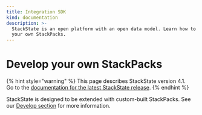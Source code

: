 ```yaml
---
title: Integration SDK
kind: documentation
description: >-
  StackState is an open platform with an open data model. Learn how to create
  your own StackPacks.
---
```


# Develop your own StackPacks

{% hint style="warning" %}
This page describes StackState version 4.1.  
Go to the [documentation for the latest StackState release](https://docs.stackstate.com/).
{% endhint %}

StackState is designed to be extended with custom-built StackPacks. See our [Develop section](../develop/developer-guides/stackpack/) for more information.

